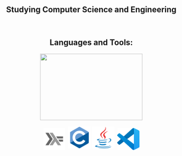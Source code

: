 <div align="center">

## Studying Computer Science and Engineering
  
<br>

##  Languages and Tools:

<p align="center">
  <img width="276" height="180" src="https://github-readme-stats.vercel.app/api/top-langs/?username=JoaoRod03&theme=highcontrast&show_icons=true&hide_border=false&layout=compact">
</p>


<p align="center">
<img src="https://raw.githubusercontent.com/github/explore/80688e429a7d4ef2fca1e82350fe8e3517d3494d/topics/haskell/haskell.png" alt="Haskell" height="60" style="vertical-align:top; margin:4px"> 
<img src="https://raw.githubusercontent.com/devicons/devicon/master/icons/c/c-original.svg" alt="c" width="60" height="60"/>
<img src="https://raw.githubusercontent.com/devicons/devicon/master/icons/java/java-original.svg" alt="java" width="60" height="60"/>
<img src="https://raw.githubusercontent.com/github/explore/80688e429a7d4ef2fca1e82350fe8e3517d3494d/topics/visual-studio-code/visual-studio-code.png" alt="VS Code" height="60" style="vertical-align:top; margin:4px">

</p>
</div>
